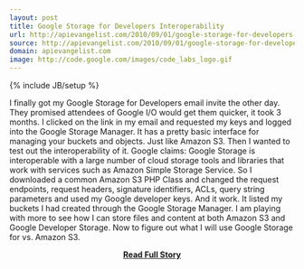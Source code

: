 ```yaml
---
layout: post
title: Google Storage for Developers Interoperability
url: http://apievangelist.com/2010/09/01/google-storage-for-developers-interoperability/
source: http://apievangelist.com/2010/09/01/google-storage-for-developers-interoperability/
domain: apievangelist.com
image: http://code.google.com/images/code_labs_logo.gif
---
```

{% include JB/setup %}<p>I finally got my Google Storage for Developers email invite the other day. They promised attendees of Google I/O would get them quicker, it took 3 months.
I clicked on the link in my email and requested my keys and logged into the Google Storage Manager.
It has a pretty basic interface for managing your buckets and objects. Just like Amazon S3.
Then I wanted to test out the interoperability of it. Google claims:
Google Storage is interoperable with a large number of cloud storage  tools and libraries that work with services such as Amazon Simple  Storage Service.
So I downloaded a common Amazon S3 PHP Class and changed the request endpoints, request headers, signature identifiers, ACLs, query string parameters and used my Google developer keys.
And it work. It listed my buckets I had created through the Google Storage Manager. I am playing with more to see how I can store files and content at both Amazon S3 and Google Developer Storage.
Now to figure out what I will use Google Storage for vs. Amazon S3.
</p>
<center><p><a href="http://apievangelist.com/2010/09/01/google-storage-for-developers-interoperability/" style='padding:25px; font-sze:18px; font-weight: bold;'>Read Full Story</a></p></center>

